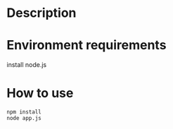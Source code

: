 # Description

# Environment requirements

install node.js

# How to use

```
npm install
node app.js
```
